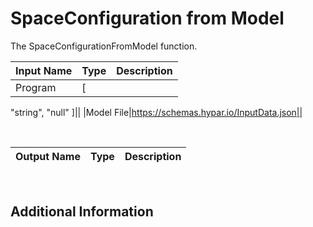 

# SpaceConfiguration from Model

The SpaceConfigurationFromModel function.

|Input Name|Type|Description|
|---|---|---|
|Program|[
  "string",
  "null"
]||
|Model File|https://schemas.hypar.io/InputData.json||


<br>

|Output Name|Type|Description|
|---|---|---|


<br>

## Additional Information